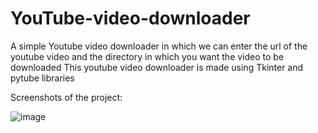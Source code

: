 # YouTube-video-downloader
A simple Youtube video downloader in which we can enter the url of the youtube video and the directory in which you want the video to be downloaded
This youtube video downloader is made using Tkinter and pytube libraries

Screenshots of the project:


![image](https://user-images.githubusercontent.com/82283347/114375765-a3337d80-9ba2-11eb-949d-4184b8ceb042.png)
